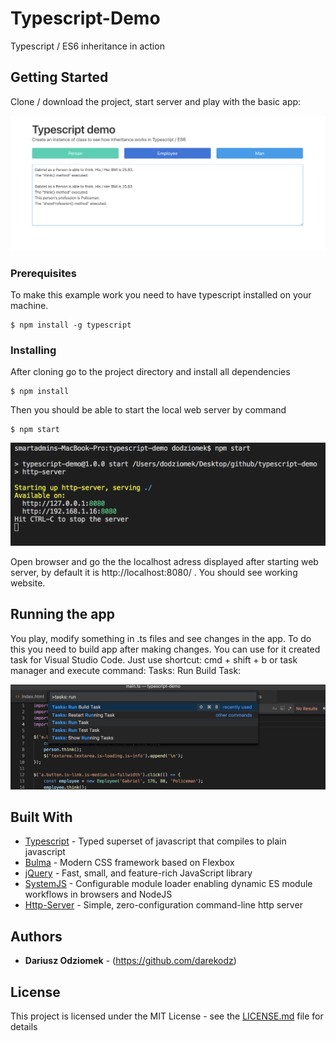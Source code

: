 # Typescript-Demo

Typescript / ES6 inheritance in action

## Getting Started

Clone / download the project, start server and play with the basic app:

<p align="center">
  <img src="./img/screenshot.png" alt="Screenshot">
</p>

### Prerequisites

To make this example work you need to have typescript installed on your machine.

```
$ npm install -g typescript
```

### Installing

After cloning go to the project directory and install all dependencies

```
$ npm install
```

Then you should be able to start the local web server by command

```
$ npm start
```

<p align="center">
  <img src="./img/web-server.png" alt="Web server">
</p>

Open browser and go the the localhost adress displayed after starting web server, by default it is http://localhost:8080/ . You should see working website.

## Running the app

You play, modify something in .ts files and see changes in the app. To do this you need to build app after making changes. You can use for it created task for Visual Studio Code. Just use shortcut: cmd + shift + b or task manager and execute command: Tasks: Run Build Task:

<p align="center">
  <img src="./img/build.png" alt="Building project">
</p>

## Built With

* [Typescript](https://www.typescriptlang.org/) - Typed superset of javascript that compiles to plain javascript
* [Bulma](https://bulma.io/) - Modern CSS framework based on Flexbox
* [jQuery](https://jquery.com/) - Fast, small, and feature-rich JavaScript library
* [SystemJS](https://github.com/systemjs/systemjs) - Configurable module loader enabling dynamic ES module workflows in browsers and NodeJS
* [Http-Server](https://www.npmjs.com/package/http-server) - Simple, zero-configuration command-line http server

## Authors

* **Dariusz Odziomek** - (https://github.com/darekodz)

## License

This project is licensed under the MIT License - see the [LICENSE.md](LICENSE.md) file for details
